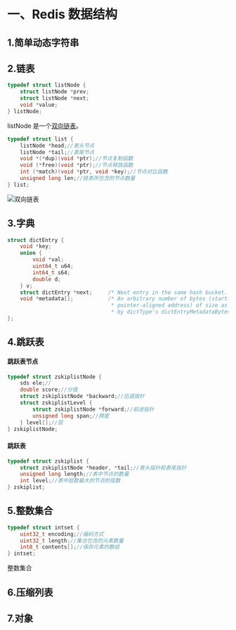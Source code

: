 # 一、Redis 数据结构

## 1.简单动态字符串

## 2.链表

```c
typedef struct listNode {
    struct listNode *prev;
    struct listNode *next;
    void *value;
} listNode;
```

listNode 是一个[双向链表](../datastructure/023.md)。

```c
typedef struct list {
    listNode *head;//表头节点
    listNode *tail;//表尾节点
    void *(*dup)(void *ptr);//节点复制函数
    void (*free)(void *ptr);//节点释放函数
    int (*match)(void *ptr, void *key);//节点对比函数
    unsigned long len;//链表所包含的节点数量
} list;
```

![双向链表](https://csnotes.oss-cn-beijing.aliyuncs.com/photos/%E5%8F%8C%E5%90%91%E9%93%BE%E8%A1%A8.png)

## 3.字典

```c
struct dictEntry {
    void *key;
    union {
        void *val;
        uint64_t u64;
        int64_t s64;
        double d;
    } v;
    struct dictEntry *next;     /* Next entry in the same hash bucket. */
    void *metadata[];           /* An arbitrary number of bytes (starting at a
                                 * pointer-aligned address) of size as returned
                                 * by dictType's dictEntryMetadataBytes(). */
};
```

## 4.跳跃表

#### 跳跃表节点

```c
typedef struct zskiplistNode {
    sds ele;//
    double score;//分值
    struct zskiplistNode *backward;//后退指针
    struct zskiplistLevel {
        struct zskiplistNode *forward;//前进指针
        unsigned long span;//跨度
    } level[];//层
} zskiplistNode;
```

#### 跳跃表

```c
typedef struct zskiplist {
    struct zskiplistNode *header, *tail;//表头指针和表尾指针
    unsigned long length;//表中节点的数量
    int level;//表中层数最大的节点的层数
} zskiplist;
```

## 5.整数集合

```c
typedef struct intset {
    uint32_t encoding;//编码方式
    uint32_t length;//集合包含的元素数量
    int8_t contents[];//保存元素的数组
} intset;
```

整数集合

## 6.压缩列表

## 7.对象

